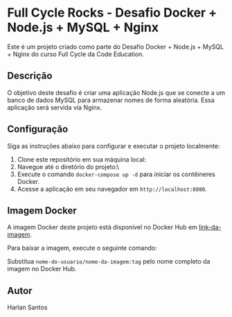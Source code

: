 # Full Cycle Rocks - Desafio Docker + Node.js + MySQL + Nginx

Este é um projeto criado como parte do Desafio Docker + Node.js + MySQL + Nginx do curso Full Cycle da Code Education.

## Descrição

O objetivo deste desafio é criar uma aplicação Node.js que se conecte a um banco de dados MySQL para armazenar nomes de forma aleatória. Essa aplicação será servida via Nginx.

## Configuração

Siga as instruções abaixo para configurar e executar o projeto localmente:

1. Clone este repositório em sua máquina local:
2. Navegue até o diretório do projeto:\
3. Execute o comando `docker-compose up -d` para iniciar os contêineres Docker.
4. Acesse a aplicação em seu navegador em `http://localhost:8080`.

## Imagem Docker

A imagem Docker deste projeto está disponível no Docker Hub em [link-da-imagem](link-da-imagem). 

Para baixar a imagem, execute o seguinte comando:

Substitua `nome-do-usuario/nome-da-imagem:tag` pelo nome completo da imagem no Docker Hub.

## Autor

Harlan Santos
